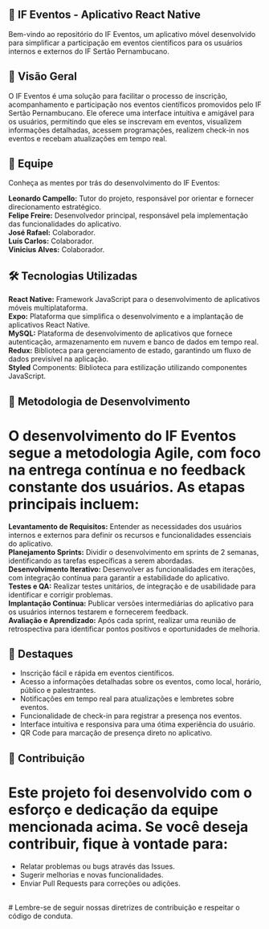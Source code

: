 ## 📱 IF Eventos - Aplicativo React Native
Bem-vindo ao repositório do IF Eventos, um aplicativo móvel desenvolvido para simplificar a participação em eventos científicos para os usuários internos e externos do IF Sertão Pernambucano.

## 🚀 Visão Geral
O IF Eventos é uma solução para facilitar o processo de inscrição, acompanhamento e participação nos eventos científicos promovidos pelo IF Sertão Pernambucano. Ele oferece uma interface intuitiva e amigável para os usuários, permitindo que eles se inscrevam em eventos, visualizem informações detalhadas, acessem programações, realizem check-in nos eventos e recebam atualizações em tempo real.

## 👥 Equipe
Conheça as mentes por trás do desenvolvimento do IF Eventos:

**Leonardo Campello:** Tutor do projeto, responsável por orientar e fornecer direcionamento estratégico.<br>
**Felipe Freire:** Desenvolvedor principal, responsável pela implementação das funcionalidades do aplicativo.<br>
**José Rafael:** Colaborador.<br>
**Luís Carlos:** Colaborador.<br>
**Vinicius Alves:** Colaborador.<br>

## 🛠️ Tecnologias Utilizadas
**React Native:** Framework JavaScript para o desenvolvimento de aplicativos móveis multiplataforma.<br>
**Expo:** Plataforma que simplifica o desenvolvimento e a implantação de aplicativos React Native.<br>
**MySQL:** Plataforma de desenvolvimento de aplicativos que fornece autenticação, armazenamento em nuvem e banco de dados em tempo real.<br>
**Redux:** Biblioteca para gerenciamento de estado, garantindo um fluxo de dados previsível na aplicação.<br>
**Styled** Components: Biblioteca para estilização utilizando componentes JavaScript.<br>

## 📝 Metodologia de Desenvolvimento
# O desenvolvimento do IF Eventos segue a metodologia Agile, com foco na entrega contínua e no feedback constante dos usuários. As etapas principais incluem:

**Levantamento de Requisitos:** Entender as necessidades dos usuários internos e externos para definir os recursos e funcionalidades essenciais do aplicativo. <br>
**Planejamento Sprints:** Dividir o desenvolvimento em sprints de 2 semanas, identificando as tarefas específicas a serem abordadas.<br>
**Desenvolvimento Iterativo:** Desenvolver as funcionalidades em iterações, com integração contínua para garantir a estabilidade do aplicativo.<br>
**Testes e QA:** Realizar testes unitários, de integração e de usabilidade para identificar e corrigir problemas.<br>
**Implantação Contínua:** Publicar versões intermediárias do aplicativo para os usuários internos testarem e fornecerem feedback.<br>
**Avaliação e Aprendizado:** Após cada sprint, realizar uma reunião de retrospectiva para identificar pontos positivos e oportunidades de melhoria.<br>

## 🌟 Destaques
- Inscrição fácil e rápida em eventos científicos.<br>
- Acesso a informações detalhadas sobre os eventos, como local, horário, público e palestrantes.<br>
- Notificações em tempo real para atualizações e lembretes sobre eventos.<br>
- Funcionalidade de check-in para registrar a presença nos eventos.<br>
- Interface intuitiva e responsiva para uma ótima experiência do usuário.<br>
- QR Code para marcação de presença direto no aplicativo.<br>

## 🤝 Contribuição
# Este projeto foi desenvolvido com o esforço e dedicação da equipe mencionada acima. Se você deseja contribuir, fique à vontade para:<br>

- Relatar problemas ou bugs através das Issues.<br>
- Sugerir melhorias e novas funcionalidades.<br>
- Enviar Pull Requests para correções ou adições.<br>
<br>
# Lembre-se de seguir nossas diretrizes de contribuição e respeitar o código de conduta.
